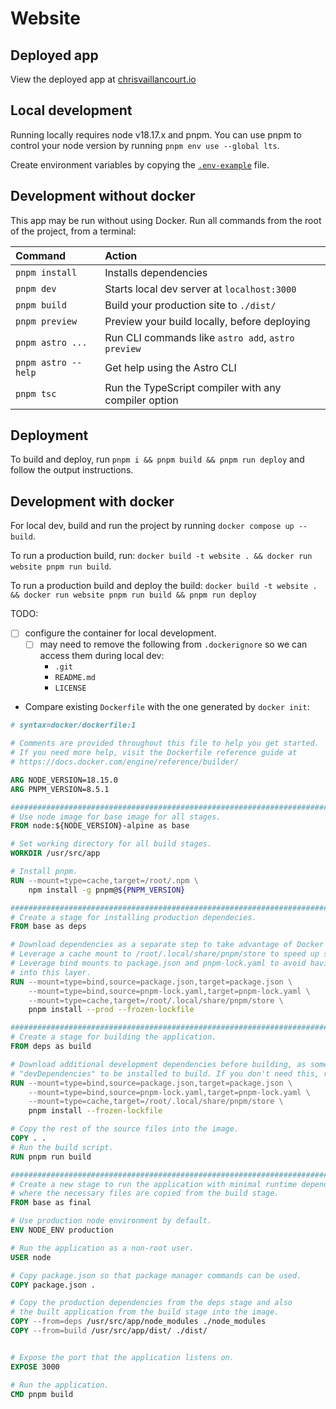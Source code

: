 # Website

## Deployed app

View the deployed app at
[chrisvaillancourt.io](https://www.chrisvaillancourt.io/)

## Local development

Running locally requires node v18.17.x and pnpm. You can use pnpm to control
your node version by running `pnpm env use --global lts`.

Create environment variables by copying the [`.env-example`](./env-example)
file.

## Development without docker

This app may be run without using Docker. Run all commands from the root of the
project, from a terminal:

| Command             | Action                                               |
| :------------------ | :--------------------------------------------------- |
| `pnpm install`      | Installs dependencies                                |
| `pnpm dev`          | Starts local dev server at `localhost:3000`          |
| `pnpm build`        | Build your production site to `./dist/`              |
| `pnpm preview`      | Preview your build locally, before deploying         |
| `pnpm astro ...`    | Run CLI commands like `astro add`, `astro preview`   |
| `pnpm astro --help` | Get help using the Astro CLI                         |
| `pnpm tsc`          | Run the TypeScript compiler with any compiler option |

## Deployment

To build and deploy, run `pnpm i && pnpm build && pnpm run deploy` and follow
the output instructions.

## Development with docker

For local dev, build and run the project by running `docker compose up --build`.

To run a production build, run:
`docker build -t website . && docker run website pnpm run build`.

To run a production build and deploy the build:
`docker build -t website . && docker run website pnpm run build && pnpm run deploy`

TODO:

- [ ] configure the container for local development.
  - [ ] may need to remove the following from `.dockerignore` so we can access
        them during local dev:
    - `.git`
    - `README.md`
    - `LICENSE`
- Compare existing `Dockerfile` with the one generated by `docker init`:

```Dockerfile
# syntax=docker/dockerfile:1

# Comments are provided throughout this file to help you get started.
# If you need more help, visit the Dockerfile reference guide at
# https://docs.docker.com/engine/reference/builder/

ARG NODE_VERSION=18.15.0
ARG PNPM_VERSION=8.5.1

################################################################################
# Use node image for base image for all stages.
FROM node:${NODE_VERSION}-alpine as base

# Set working directory for all build stages.
WORKDIR /usr/src/app

# Install pnpm.
RUN --mount=type=cache,target=/root/.npm \
    npm install -g pnpm@${PNPM_VERSION}

################################################################################
# Create a stage for installing production dependecies.
FROM base as deps

# Download dependencies as a separate step to take advantage of Docker's caching.
# Leverage a cache mount to /root/.local/share/pnpm/store to speed up subsequent builds.
# Leverage bind mounts to package.json and pnpm-lock.yaml to avoid having to copy them
# into this layer.
RUN --mount=type=bind,source=package.json,target=package.json \
    --mount=type=bind,source=pnpm-lock.yaml,target=pnpm-lock.yaml \
    --mount=type=cache,target=/root/.local/share/pnpm/store \
    pnpm install --prod --frozen-lockfile

################################################################################
# Create a stage for building the application.
FROM deps as build

# Download additional development dependencies before building, as some projects require
# "devDependencies" to be installed to build. If you don't need this, remove this step.
RUN --mount=type=bind,source=package.json,target=package.json \
    --mount=type=bind,source=pnpm-lock.yaml,target=pnpm-lock.yaml \
    --mount=type=cache,target=/root/.local/share/pnpm/store \
    pnpm install --frozen-lockfile

# Copy the rest of the source files into the image.
COPY . .
# Run the build script.
RUN pnpm run build

################################################################################
# Create a new stage to run the application with minimal runtime dependencies
# where the necessary files are copied from the build stage.
FROM base as final

# Use production node environment by default.
ENV NODE_ENV production

# Run the application as a non-root user.
USER node

# Copy package.json so that package manager commands can be used.
COPY package.json .

# Copy the production dependencies from the deps stage and also
# the built application from the build stage into the image.
COPY --from=deps /usr/src/app/node_modules ./node_modules
COPY --from=build /usr/src/app/dist/ ./dist/


# Expose the port that the application listens on.
EXPOSE 3000

# Run the application.
CMD pnpm build

```
